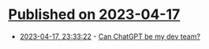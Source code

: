 # [Published on 2023-04-17](index.md)

* [2023-04-17, 23:33:22](https://lobste.rs/s/wsfzba/can_chatgpt_be_my_dev_team) - [Can ChatGPT be my dev team?](https://medium.com/everestengineering/can-chatgpt-be-my-dev-team-6a17c918154)
